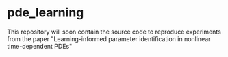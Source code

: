 # pde_learning
This repository will soon contain the source code to reproduce experiments from the paper "Learning-informed parameter identification in nonlinear time-dependent PDEs"
